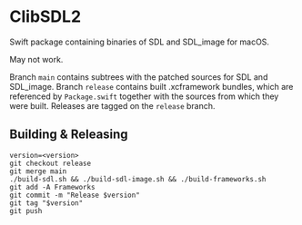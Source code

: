 # ClibSDL2

Swift package containing binaries of SDL and SDL_image for macOS.

May not work.

Branch `main` contains subtrees with the patched sources for SDL and 
SDL_image. Branch `release` contains built .xcframework bundles, which are 
referenced by `Package.swift` together with the sources from which they were 
built. Releases are tagged on the `release` branch.


## Building & Releasing

```
version=<version>
git checkout release
git merge main
./build-sdl.sh && ./build-sdl-image.sh && ./build-frameworks.sh
git add -A Frameworks
git commit -m "Release $version"
git tag "$version"
git push
```
